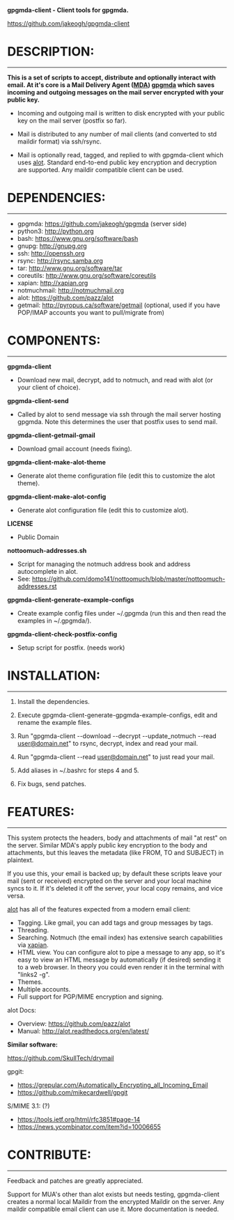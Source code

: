 **gpgmda-client - Client tools for gpgmda.**

https://github.com/jakeogh/gpgmda-client


# DESCRIPTION:
-------------------------
**This is a set of scripts to accept, distribute and optionally interact with email. At it's core is a Mail Delivery Agent ([MDA](https://en.wikipedia.org/wiki/Mail_delivery_agent)) [gpgmda](https://github.com/jakeogh/gpgmda) which saves incoming and outgoing messages on the mail server encrypted with your public key.**

- Incoming and outgoing mail is written to disk encrypted with your public key on the mail server (postfix so far).

- Mail is distributed to any number of mail clients (and converted to std maildir format) via ssh/rsync.

- Mail is optionally read, tagged, and replied to with gpgmda-client which uses [alot](https://github.com/pazz/alot). Standard end-to-end public key encryption and decryption are supported. Any maildir compatible client can be used.


# DEPENDENCIES:
-------------------------

- gpgmda: https://github.com/jakeogh/gpgmda (server side)
- python3: http://python.org
- bash: https://www.gnu.org/software/bash
- gnupg: http://gnupg.org
- ssh: http://openssh.org
- rsync: http://rsync.samba.org
- tar: http://www.gnu.org/software/tar
- coreutils: http://www.gnu.org/software/coreutils
- xapian: http://xapian.org
- notmuchmail: http://notmuchmail.org
- alot: https://github.com/pazz/alot
- getmail: http://pyropus.ca/software/getmail (optional, used if you have POP/IMAP accounts you want to pull/migrate from)


# COMPONENTS:
-------------------------

**gpgmda-client**

- Download new mail, decrypt, add to notmuch, and read with alot (or your client of choice).

**gpgmda-client-send**

- Called by alot to send message via ssh through the mail server hosting gpgmda. Note this determines the user that postfix uses to send mail.

**gpgmda-client-getmail-gmail**

- Download gmail account (needs fixing).

**gpgmda-client-make-alot-theme**

- Generate alot theme configuration file (edit this to customize the alot theme).

**gpgmda-client-make-alot-config**

- Generate alot configuration file (edit this to customize alot).

**LICENSE**

- Public Domain

**nottoomuch-addresses.sh**

- Script for managing the notmuch address book and address autocomplete in alot.
- See: https://github.com/domo141/nottoomuch/blob/master/nottoomuch-addresses.rst

**gpgmda-client-generate-example-configs**

- Create example config files under ~/.gpgmda (run this and then read the examples in ~/.gpgmda/).

**gpgmda-client-check-postfix-config**

- Setup script for postfix. (needs work)


# INSTALLATION:
-------------------------
1. Install the dependencies.

3. Execute gpgmda-client-generate-gpgmda-example-configs, edit and rename the example files.

4. Run "gpgmda-client --download --decrypt --update_notmuch --read user@domain.net" to rsync, decrypt, index and read your mail.

5. Run "gpgmda-client --read user@domain.net" to just read your mail.

6. Add aliases in ~/.bashrc for steps 4 and 5.

7. Fix bugs, send patches.


# FEATURES:
-------------------------
This system protects the headers, body and attachments of mail "at rest" on the server. Similar MDA's apply public key encryption to the body and attachments, but this leaves the metadata (like FROM, TO and SUBJECT) in plaintext.

If you use this, your email is backed up; by default these scripts leave your mail (sent or received) encrypted on the server and your local machine syncs to it. If it's deleted it off the server, your local copy remains, and vice versa.

[alot](https://github.com/pazz/alot) has all of the features expected from a modern email client:

* Tagging. Like gmail, you can add tags and group messages by tags.
* Threading.
* Searching. Notmuch (the email index) has extensive search capabilities via [xapian](http://xapian.org/).
* HTML view. You can configure alot to pipe a message to any app, so it's easy to view an HTML message by automatically (if desired) sending it to a web browser. In theory you could even render it in the terminal with "links2 -g".
* Themes.
* Multiple accounts.
* Full support for PGP/MIME encryption and signing.

alot Docs:

- Overview: https://github.com/pazz/alot
- Manual: http://alot.readthedocs.org/en/latest/


**Similar software:**

https://github.com/SkullTech/drymail

gpgit:
 
- https://grepular.com/Automatically_Encrypting_all_Incoming_Email
- https://github.com/mikecardwell/gpgit

S/MIME 3.1: (?)

- https://tools.ietf.org/html/rfc3851#page-14
- https://news.ycombinator.com/item?id=10006655
	

# CONTRIBUTE:
-------------------------
Feedback and patches are greatly appreciated.

Support for MUA's other than alot exists but needs testing, gpgmda-client creates a normal local Maildir from the encrypted Maildir on the server. Any maildir compatible email client can use it. More documentation is needed.


